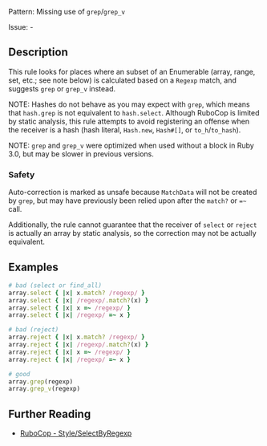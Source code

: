 Pattern: Missing use of `grep`/`grep_v`

Issue: -

## Description

This rule looks for places where an subset of an Enumerable (array,
range, set, etc.; see note below) is calculated based on a `Regexp`
match, and suggests `grep` or `grep_v` instead.

NOTE: Hashes do not behave as you may expect with `grep`, which
means that `hash.grep` is not equivalent to `hash.select`. Although
RuboCop is limited by static analysis, this rule attempts to avoid
registering an offense when the receiver is a hash (hash literal,
`Hash.new`, `Hash#[]`, or `to_h`/`to_hash`).

NOTE: `grep` and `grep_v` were optimized when used without a block
in Ruby 3.0, but may be slower in previous versions.

### Safety

Auto-correction is marked as unsafe because `MatchData` will
not be created by `grep`, but may have previously been relied
upon after the `match?` or `=~` call.

Additionally, the rule cannot guarantee that the receiver of
`select` or `reject` is actually an array by static analysis,
so the correction may not be actually equivalent.

## Examples

```ruby
# bad (select or find_all)
array.select { |x| x.match? /regexp/ }
array.select { |x| /regexp/.match?(x) }
array.select { |x| x =~ /regexp/ }
array.select { |x| /regexp/ =~ x }

# bad (reject)
array.reject { |x| x.match? /regexp/ }
array.reject { |x| /regexp/.match?(x) }
array.reject { |x| x =~ /regexp/ }
array.reject { |x| /regexp/ =~ x }

# good
array.grep(regexp)
array.grep_v(regexp)
```

## Further Reading

* [RuboCop - Style/SelectByRegexp](https://docs.rubocop.org/rubocop/cops_style.html#styleselectbyregexp)
